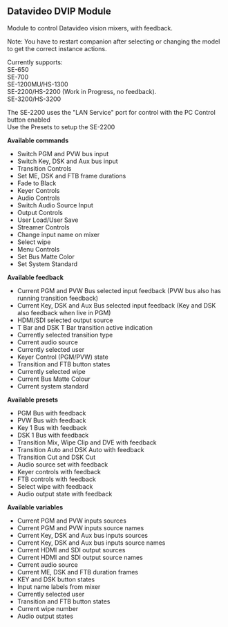 ## Datavideo DVIP Module

Module to control Datavideo vision mixers, with feedback.

Note: You have to restart companion after selecting or changing the model to get the correct instance actions.

Currently supports:  
SE-650  
SE-700  
SE-1200MU/HS-1300  
SE-2200/HS-2200 (Work in Progress, no feedback).   
SE-3200/HS-3200  
  
The SE-2200 uses the "LAN Service" port for control with the PC Control button enabled  
Use the Presets to setup the SE-2200  

**Available commands**

* Switch PGM and PVW bus input
* Switch Key, DSK and Aux bus input
* Transition Controls
* Set ME, DSK and FTB frame durations
* Fade to Black
* Keyer Controls
* Audio Controls
* Switch Audio Source Input
* Output Controls
* User Load/User Save
* Streamer Controls
* Change input name on mixer
* Select wipe
* Menu Controls
* Set Bus Matte Color
* Set System Standard


**Available feedback**
* Current PGM and PVW Bus selected input feedback (PVW bus also has running transition feedback)
* Current Key, DSK and Aux Bus selected input feedback (Key and DSK also feedback when live in PGM)
* HDMI/SDI selected output source
* T Bar and DSK T Bar transition active indication
* Currently selected transition type
* Current audio source
* Currently selected user
* Keyer Control (PGM/PVW) state
* Transition and FTB button states
* Currently selected wipe
* Current Bus Matte Colour
* Current system standard


**Available presets**
* PGM Bus with feedback
* PVW Bus with feedback
* Key 1 Bus with feedback
* DSK 1 Bus with feedback
* Transition Mix, Wipe Clip and DVE with feedback
* Transition Auto and DSK Auto with feedback
* Transition Cut and DSK Cut
* Audio source set with feedback
* Keyer controls with feedback
* FTB controls with feedback
* Select wipe with feedback
* Audio output state with feedback

**Available variables**
* Current PGM and PVW inputs sources
* Current PGM and PVW inputs source names
* Current Key, DSK and Aux bus inputs sources
* Current Key, DSK and Aux bus inputs source names
* Current HDMI and SDI output sources
* Current HDMI and SDI output source names
* Current audio source
* Current ME, DSK and FTB duration frames
* KEY and DSK button states
* Input name labels from mixer
* Currently selected user
* Transition and FTB button states
* Current wipe number
* Audio output states
